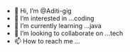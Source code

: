 - 👋 Hi, I’m @Aditi-gig
- 👀 I’m interested in ...coding
- 🌱 I’m currently learning ...java
- 💞️ I’m looking to collaborate on ...tech
- 📫 How to reach me ...

<!---
Aditi-gig/Aditi-gig is a ✨ special ✨ repository because its `README.md` (this file) appears on your GitHub profile.
You can click the Preview link to take a look at your changes.
--->
